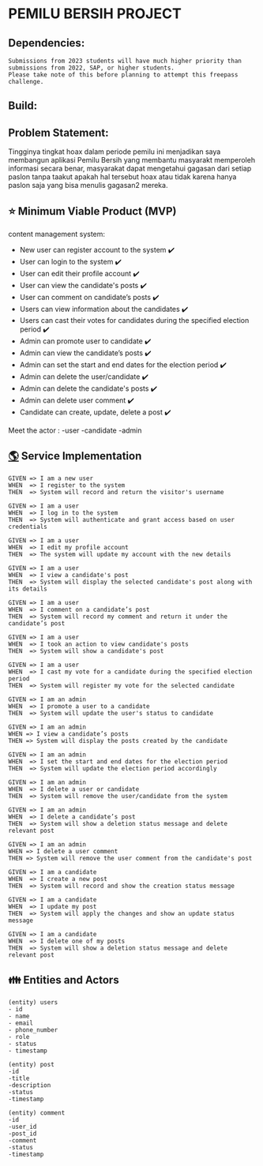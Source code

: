 # PEMILU BERSIH PROJECT

## Dependencies:

```
Submissions from 2023 students will have much higher priority than submissions from 2022, SAP, or higher students.
Please take note of this before planning to attempt this freepass challenge.
```

## Build:


## Problem Statement:
Tingginya tingkat hoax dalam periode pemilu ini menjadikan saya membangun aplikasi Pemilu Bersih yang membantu masyarakt memperoleh informasi secara benar, masyarakat dapat mengetahui gagasan dari setiap paslon tanpa taakut apakah hal tersebut hoax atau tidak karena hanya paslon saja yang bisa menulis gagasan2 mereka.

## **⭐** Minimum Viable Product (MVP)

content management system:
- New user can register account to the system ✔️
- User can login to the system ✔️
- User can edit their profile account ✔️
- User can view the candidate's posts ✔️
- User can comment on candidate’s posts ✔️
- Users can view information about the candidates ✔️
- Users can cast their votes for candidates during the specified election period ✔️
- Admin can promote user to candidate ✔️
- Admin can view the candidate’s posts ✔️
- Admin can set the start and end dates for the election period ✔️
- Admin can delete the user/candidate ✔️
- Admin can delete the candidate's posts ✔️
- Admin can delete user comment ✔️
- Candidate can create, update, delete a post ✔️

Meet the actor :
-user
-candidate
-admin

## **[🌎](https://emojipedia.org/globe-showing-americas)** Service Implementation

```
GIVEN => I am a new user
WHEN  => I register to the system
THEN  => System will record and return the visitor's username

GIVEN => I am a user
WHEN  => I log in to the system
THEN  => System will authenticate and grant access based on user credentials

GIVEN => I am a user
WHEN  => I edit my profile account
THEN  => The system will update my account with the new details

GIVEN => I am a user
WHEN  => I view a candidate's post
THEN  => System will display the selected candidate's post along with its details

GIVEN => I am a user
WHEN  => I comment on a candidate’s post
THEN  => System will record my comment and return it under the candidate’s post

GIVEN => I am a user
WHEN  => I took an action to view candidate's posts
THEN  => System will show a candidate's post

GIVEN => I am a user
WHEN  => I cast my vote for a candidate during the specified election period
THEN  => System will register my vote for the selected candidate

GIVEN => I am an admin
WHEN  => I promote a user to a candidate
THEN  => System will update the user's status to candidate

GIVEN => I am an admin
WHEN => I view a candidate’s posts
THEN => System will display the posts created by the candidate

GIVEN => I am an admin
WHEN  => I set the start and end dates for the election period
THEN  => System will update the election period accordingly

GIVEN => I am an admin
WHEN  => I delete a user or candidate
THEN  => System will remove the user/candidate from the system

GIVEN => I am an admin
WHEN  => I delete a candidate’s post
THEN  => System will show a deletion status message and delete relevant post

GIVEN => I am an admin
WHEN => I delete a user comment
THEN => System will remove the user comment from the candidate's post

GIVEN => I am a candidate
WHEN  => I create a new post
THEN  => System will record and show the creation status message

GIVEN => I am a candidate
WHEN  => I update my post
THEN  => System will apply the changes and show an update status message

GIVEN => I am a candidate
WHEN  => I delete one of my posts
THEN  => System will show a deletion status message and delete relevant post
```

## **👪** Entities and Actors

```
(entity) users
- id
- name
- email
- phone_number
- role
- status
- timestamp

(entity) post
-id
-title
-description
-status
-timestamp

(entity) comment
-id
-user_id
-post_id
-comment
-status
-timestamp
```


